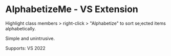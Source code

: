 # AlphabetizeMe - VS Extension
Highlight class members > right-click > "Alphabetize" to sort se;ected items alphabetically. 

Simple and unintrusive.

Supports:
VS 2022
